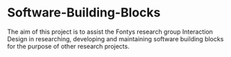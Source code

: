 # Software-Building-Blocks
The aim of this project is to assist the Fontys research group Interaction Design in researching, developing and maintaining software building blocks for the purpose of other research projects.
